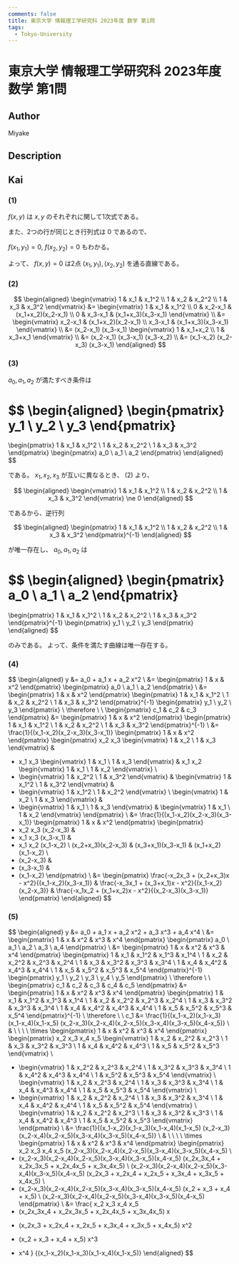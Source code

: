 ```yaml
---
comments: false
title: 東京大学 情報理工学研究科 2023年度 数学 第1問
tags:
  - Tokyo-University
---
```

# 東京大学 情報理工学研究科 2023年度 数学 第1問

## **Author**
Miyake

## **Description**

## **Kai**
### (1)
$f(x,y)$ は $x,y$ のそれぞれに関して1次式である。

また、2つの行が同じとき行列式は $0$ であるので、

$f(x_1, y_1)=0, \ f(x_2,y_2)=0$ もわかる。

よって、 $f(x,y)=0$ は2点 $(x_1,y_1),(x_2,y_2)$ を通る直線である。

### (2)

$$
\begin{aligned}
\begin{vmatrix}
1 & x_1 & x_1^2 \\ 1 & x_2 & x_2^2 \\ 1 & x_3 & x_3^2
\end{vmatrix}
&= \begin{vmatrix}
1 & x_1 & x_1^2 \\
0 & x_2-x_1 & (x_1+x_2)(x_2-x_1) \\
0 & x_3-x_1 & (x_1+x_3)(x_3-x_1)
\end{vmatrix}
\\
&= \begin{vmatrix}
x_2-x_1 & (x_1+x_2)(x_2-x_1) \\
x_3-x_1 & (x_1+x_3)(x_3-x_1)
\end{vmatrix}
\\
&= (x_2-x_1) (x_3-x_1)
\begin{vmatrix} 1 & x_1+x_2 \\ 1 & x_3+x_1 \end{vmatrix}
\\
&= (x_2-x_1) (x_3-x_1) (x_3-x_2)
\\
&= (x_1-x_2) (x_2-x_3) (x_3-x_1)
\end{aligned}
$$

### (3)
$a_0, a_1, a_2$ が満たすべき条件は

$$
\begin{aligned}
\begin{pmatrix} y_1 \\ y_2 \\ y_3 \end{pmatrix}
=
\begin{pmatrix}
1 & x_1 & x_1^2 \\ 1 & x_2 & x_2^2 \\ 1 & x_3 & x_3^2
\end{pmatrix}
\begin{pmatrix} a_0 \\ a_1 \\ a_2 \end{pmatrix}
\end{aligned}
$$

である。
$x_1, x_2, x_3$ が互いに異なるとき、 (2) より、

$$
\begin{aligned}
\begin{vmatrix}
1 & x_1 & x_1^2 \\ 1 & x_2 & x_2^2 \\ 1 & x_3 & x_3^2
\end{vmatrix}
\ne 0
\end{aligned}
$$

であるから、逆行列

$$
\begin{aligned}
\begin{pmatrix}
1 & x_1 & x_1^2 \\ 1 & x_2 & x_2^2 \\ 1 & x_3 & x_3^2
\end{pmatrix}^{-1}
\end{aligned}
$$

が唯一存在し、 $a_0,a_1,a_2$ は

$$
\begin{aligned}
\begin{pmatrix} a_0 \\ a_1 \\ a_2 \end{pmatrix}
=
\begin{pmatrix}
1 & x_1 & x_1^2 \\ 1 & x_2 & x_2^2 \\ 1 & x_3 & x_3^2
\end{pmatrix}^{-1}
\begin{pmatrix} y_1 \\ y_2 \\ y_3 \end{pmatrix}
\end{aligned}
$$

のみである。
よって、条件を満たす曲線は唯一存在する。

### (4)

$$
\begin{aligned}
y
&= a_0 + a_1 x + a_2 x^2
\\
&= \begin{pmatrix} 1 & x & x^2 \end{pmatrix}
\begin{pmatrix} a_0 \\ a_1 \\ a_2 \end{pmatrix}
\\
&= \begin{pmatrix} 1 & x & x^2 \end{pmatrix}
\begin{pmatrix}
1 & x_1 & x_1^2 \\ 1 & x_2 & x_2^2 \\ 1 & x_3 & x_3^2
\end{pmatrix}^{-1}
\begin{pmatrix} y_1 \\ y_2 \\ y_3 \end{pmatrix}
\\
\therefore \ \ 
\begin{pmatrix} c_1 & c_2 & c_3 \end{pmatrix}
&= \begin{pmatrix} 1 & x & x^2 \end{pmatrix}
\begin{pmatrix}
1 & x_1 & x_1^2 \\ 1 & x_2 & x_2^2 \\ 1 & x_3 & x_3^2
\end{pmatrix}^{-1}
\\
&= \frac{1}{(x_1-x_2)(x_2-x_3)(x_3-x_1)}
\begin{pmatrix} 1 & x & x^2 \end{pmatrix}
\begin{pmatrix}
  x_2 x_3 \begin{vmatrix} 1 & x_2 \\ 1 & x_3 \end{vmatrix} &
- x_1 x_3 \begin{vmatrix} 1 & x_1 \\ 1 & x_3 \end{vmatrix} &
  x_1 x_2 \begin{vmatrix} 1 & x_1 \\ 1 & x_2 \end{vmatrix} \\
- \begin{vmatrix} 1 & x_2^2 \\ 1 & x_3^2 \end{vmatrix} &
  \begin{vmatrix} 1 & x_1^2 \\ 1 & x_3^2 \end{vmatrix} &
- \begin{vmatrix} 1 & x_1^2 \\ 1 & x_2^2 \end{vmatrix} \\
  \begin{vmatrix} 1 & x_2 \\ 1 & x_3 \end{vmatrix} &
- \begin{vmatrix} 1 & x_1 \\ 1 & x_3 \end{vmatrix} &
  \begin{vmatrix} 1 & x_1 \\ 1 & x_2 \end{vmatrix}
\end{pmatrix}
\\
&= \frac{1}{(x_1-x_2)(x_2-x_3)(x_3-x_1)}
\begin{pmatrix} 1 & x & x^2 \end{pmatrix}
\begin{pmatrix}
- x_2 x_3 (x_2-x_3) &
- x_1 x_3 (x_3-x_1) &
- x_1 x_2 (x_1-x_2) \\
  (x_2+x_3)(x_2-x_3) &
  (x_3+x_1)(x_3-x_1) &
  (x_1+x_2)(x_1-x_2) \\
- (x_2-x_3) &
- (x_3-x_1) &
- (x_1-x_2)
\end{pmatrix}
\\
&=
\begin{pmatrix}
\frac{-x_2x_3 + (x_2+x_3)x - x^2}{(x_1-x_2)(x_3-x_1)} &
\frac{-x_3x_1 + (x_3+x_1)x - x^2}{(x_1-x_2)(x_2-x_3)} &
\frac{-x_1x_2 + (x_1+x_2)x - x^2}{(x_2-x_3)(x_3-x_1)}
\end{pmatrix}
\end{aligned}
$$

### (5)

$$
\begin{aligned}
y
&= a_0 + a_1 x + a_2 x^2 + a_3 x^3 + a_4 x^4
\\
&= \begin{pmatrix} 1 & x & x^2 & x^3 & x^4 \end{pmatrix}
\begin{pmatrix} a_0 \\ a_1 \\ a_2 \\ a_3 \\ a_4 \end{pmatrix}
\\
&= \begin{pmatrix} 1 & x & x^2 & x^3 & x^4 \end{pmatrix}
\begin{pmatrix}
1 & x_1 & x_1^2 & x_1^3 & x_1^4 \\
1 & x_2 & x_2^2 & x_2^3 & x_2^4 \\
1 & x_3 & x_3^2 & x_3^3 & x_3^4 \\
1 & x_4 & x_4^2 & x_4^3 & x_4^4 \\
1 & x_5 & x_5^2 & x_5^3 & x_5^4
\end{pmatrix}^{-1}
\begin{pmatrix} y_1 \\ y_2 \\ y_3 \\ y_4 \\ y_5 \end{pmatrix}
\\
\therefore \ \ 
\begin{pmatrix} c_1 & c_2 & c_3 & c_4 & c_5 \end{pmatrix}
&= \begin{pmatrix} 1 & x & x^2 & x^3 & x^4 \end{pmatrix}
\begin{pmatrix}
1 & x_1 & x_1^2 & x_1^3 & x_1^4 \\
1 & x_2 & x_2^2 & x_2^3 & x_2^4 \\
1 & x_3 & x_3^2 & x_3^3 & x_3^4 \\
1 & x_4 & x_4^2 & x_4^3 & x_4^4 \\
1 & x_5 & x_5^2 & x_5^3 & x_5^4
\end{pmatrix}^{-1}
\\
\therefore \ \ 
c_1
&= \frac{1}{(x_1-x_2)(x_1-x_3)(x_1-x_4)(x_1-x_5)
(x_2-x_3)(x_2-x_4)(x_2-x_5)(x_3-x_4)(x_3-x_5)(x_4-x_5)}
\\
& \ \ \ \ \times
\begin{pmatrix} 1 & x & x^2 & x^3 & x^4 \end{pmatrix}
\begin{pmatrix}
x_2 x_3 x_4 x_5
\begin{vmatrix}
1 & x_2 & x_2^2 & x_2^3 \\
1 & x_3 & x_3^2 & x_3^3 \\
1 & x_4 & x_4^2 & x_4^3 \\
1 & x_5 & x_5^2 & x_5^3
\end{vmatrix} \\
- \begin{vmatrix}
1 & x_2^2 & x_2^3 & x_2^4 \\
1 & x_3^2 & x_3^3 & x_3^4 \\
1 & x_4^2 & x_4^3 & x_4^4 \\
1 & x_5^2 & x_5^3 & x_5^4
\end{vmatrix} \\
\begin{vmatrix}
1 & x_2 & x_2^3 & x_2^4 \\
1 & x_3 & x_3^3 & x_3^4 \\
1 & x_4 & x_4^3 & x_4^4 \\
1 & x_5 & x_5^3 & x_5^4
\end{vmatrix} \\
- \begin{vmatrix}
1 & x_2 & x_2^2 & x_2^4 \\
1 & x_3 & x_3^2 & x_3^4 \\
1 & x_4 & x_4^2 & x_4^4 \\
1 & x_5 & x_5^2 & x_5^4
\end{vmatrix} \\
\begin{vmatrix}
1 & x_2 & x_2^2 & x_2^3 \\
1 & x_3 & x_3^2 & x_3^3 \\
1 & x_4 & x_4^2 & x_4^3 \\
1 & x_5 & x_5^2 & x_5^3
\end{vmatrix}
\end{pmatrix}
\\
&= \frac{1}{(x_1-x_2)(x_1-x_3)(x_1-x_4)(x_1-x_5)
(x_2-x_3)(x_2-x_4)(x_2-x_5)(x_3-x_4)(x_3-x_5)(x_4-x_5)}
\\
& \ \ \ \ \times
\begin{pmatrix} 1 & x & x^2 & x^3 & x^4 \end{pmatrix}
\begin{pmatrix}
x_2 x_3 x_4 x_5 (x_2-x_3)(x_2-x_4)(x_2-x_5)(x_3-x_4)(x_3-x_5)(x_4-x_5)
\\
- (x_2-x_3)(x_2-x_4)(x_2-x_5)(x_3-x_4)(x_3-x_5)(x_4-x_5)
(x_2x_3x_4 + x_2x_3x_5 + x_2x_4x_5 + x_3x_4x_5)
\\
(x_2-x_3)(x_2-x_4)(x_2-x_5)(x_3-x_4)(x_3-x_5)(x_4-x_5)
(x_2x_3 + x_2x_4 + x_2x_5 + x_3x_4 + x_3x_5 + x_4x_5)
\\
- (x_2-x_3)(x_2-x_4)(x_2-x_5)(x_3-x_4)(x_3-x_5)(x_4-x_5)
(x_2 + x_3 + x_4 + x_5)
\\
(x_2-x_3)(x_2-x_4)(x_2-x_5)(x_3-x_4)(x_3-x_5)(x_4-x_5)
\end{pmatrix}
\\
&= \frac{
x_2 x_3 x_4 x_5
- (x_2x_3x_4 + x_2x_3x_5 + x_2x_4x_5 + x_3x_4x_5) x
+ (x_2x_3 + x_2x_4 + x_2x_5 + x_3x_4 + x_3x_5 + x_4x_5) x^2
- (x_2 + x_3 + x_4 + x_5) x^3
+ x^4
}
{(x_1-x_2)(x_1-x_3)(x_1-x_4)(x_1-x_5)}
\end{aligned}
$$

